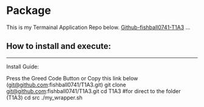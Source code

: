 # Package

This is my Termainal Application Repo below. 
[Github-fishball0741-T1A3](https://https://github.com/fishball0741/T1A3/)
...


## How to install and execute:

---
Install Guide:

Press the Greed Code Button or 
Copy this link below
(git@github.com:fishball0741/T1A3.git)
git clone git@github.com:fishball0741/T1A3.git
cd T1A3  #for direct to the folder (T1A3)
cd src 
./my_wrapper.sh


